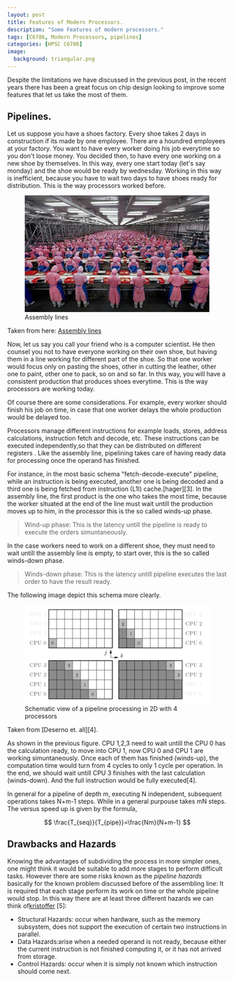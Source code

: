 ```yaml
---
layout: post
title: Features of Modern Processors.
description: "Some Features of modern processors."
tags: [C6786, Modern Processors, pipelines]
categories: [HPSC C6786]
image:
  background: triangular.png
---
```


Despite the limitations we have discussed in the previous post, in the recent years there has been a great focus on chip design looking to improve some features that let us take the most of them. 

## Pipelines. 


Let us suppose you have a shoes factory. Every shoe takes 2 days in construction if its made by one employee. There are a houndred employees at your factory. You want to have every worker doing his job everytime so you don't loose money. You decided then, to have every one working on a new shoe by themselves. In this way, every one start today (let's say monday) and the shoe would be  ready by wednesday. Working in this way is inefficient, because  you have to wait two days to have shoes ready for distribution. This is the way processors worked before. 

<figure class="center">
    <img src="/images/assemblyline.png" alt="" width="500">
    <figcaption>Assembly lines</figcaption>
</figure>

Taken from here: [Assembly lines](http://middleschoolfalconnews.weebly.com/uploads/1/4/6/4/14644690/3871284_orig.jpg)

Now, let us say you call your friend who is a computer scientist. He then counsel you not to have everyone working on their own shoe, but having them in a line working for different part of the shoe. So that one worker would focus only on pasting the shoes, other in cutting the leather, other one to paint, other one to pack, so on and so far. In this way, you will have a consistent production that produces shoes everytime. This is the way processors are working today. 

Of course there are some considerations. For example, every worker should finish his job on time, in case that one worker delays the whole production would be delayed too. 

Processors manage different instructions for example loads, stores, address calculations, instruction fetch and decode, etc. These instructions can be executed independently,so that they can be  distributed on different registers . Like the assembly line, pipelining takes care of having ready data for processing once the operand has finished. 

For instance, in the most basic schema "fetch-decode-execute" pipeline, while an instruction is being executed, another one is being decoded and a third one is being fetched from instruction (L1I) cache.[hager][3]. In the assembly line, the first product is the one who takes the most time, because the worker situated at the end of the line must wait untill the production moves up to him, in the processor this is the so called winds-up phase. 


>Wind-up phase: This is the latency untill the pipeline is ready to execute the orders simuntaneously. 



In the case  workers need to work on a different shoe, they must need to wait untill the assembly line is empty, to start over, this is the so called winds-down phase. 


>Winds-down phase: This is the latency untill pipeline executes the last order to have the result ready. 


The following image depict this schema more clearly. 

<figure class="center">
    <img src="/images/windphase.png" alt="" width="500">
    <figcaption>Schematic view of a pipeline processing in 2D with 4 processors</figcaption>
</figure>

Taken from [Deserno et. all][4]. 

As shown in the previous figure. CPU 1,2,3 need to wait untill the CPU 0 has the calculation  ready, to move into CPU 1, now CPU 0 and CPU 1 are working simuntaneously. Once each of them has finished (winds-up), the computation time would turn from 4 cycles to only 1 cycle per operation. In the end, we should wait untill CPU 3 finishes with the last calculation (winds-down). And the full instruction would be fully executed[4].

In general for a pipeline of depth m, executing N independent, subsequent operations takes N+m-1 steps. While in a general purpouse takes mN steps. The versus speed up is given by the formula, 

$$ \frac{T_{seq}}{T_{pipe}}=\frac{Nm}{N+m-1} $$

## Drawbacks and Hazards

Knowing the advantages of subdividing the process in more simpler ones, one might think it would be suitable to add more stages to perform difficult tasks. However there are some risks known as the *pipeline hazards* basically for the known problem discussed before of the assembling line: It is required that each stage perform its work on time or the whole pipeline would stop. In this way there are at least three different hazards we can think of[kristoffer](http://kristoffer.vinther.name/academia/thesis/modern_processor_and_memory_technology.pdf) [5]: 

* Structural Hazards: occur when hardware, such as the memory subsystem, does not support the execution of certain two instructions in parallel.
* Data Hazards:arise when a needed operand is not ready, because either the current instruction is not finished computing it, or it has not arrived from storage.
* Control Hazards: occur when it is simply not known which instruction should come next.

